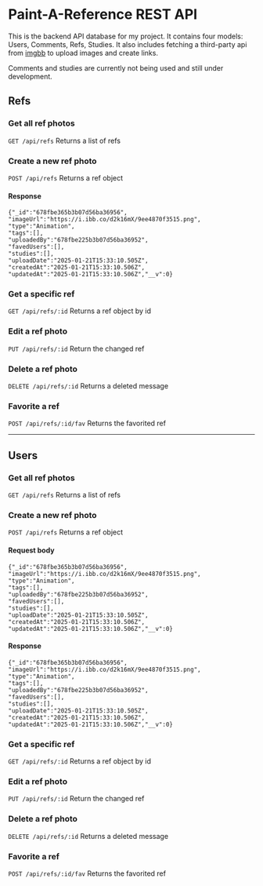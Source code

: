 # Paint-A-Reference REST API
This is the backend API database for my project. It contains four models: Users, Comments, Refs, Studies. It also includes fetching a third-party api from [imgbb](https://imgbb.com/) to upload images and create links.

Comments and studies are currently not being used and still under development.

## Refs
### Get all ref photos
`GET /api/refs`
    Returns a list of refs
    
### Create a new ref photo
`POST /api/refs`
    Returns a ref object
#### Response
    {"_id":"678fbe365b3b07d56ba36956",
    "imageUrl":"https://i.ibb.co/d2k16mX/9ee4870f3515.png",
    "type":"Animation",
    "tags":[],
    "uploadedBy":"678fbe225b3b07d56ba36952",
    "favedUsers":[],
    "studies":[],
    "uploadDate":"2025-01-21T15:33:10.505Z",
    "createdAt":"2025-01-21T15:33:10.506Z",
    "updatedAt":"2025-01-21T15:33:10.506Z","__v":0}
    
### Get a specific ref
`GET /api/refs/:id`
    Returns a ref object by id
    
### Edit a ref photo
`PUT /api/refs/:id`
    Return the changed ref
    
### Delete a ref photo
`DELETE /api/refs/:id`
    Returns a deleted message

### Favorite a ref
`POST /api/refs/:id/fav`
    Returns the favorited ref

---

## Users
### Get all ref photos
`GET /api/refs`
    Returns a list of refs
    
### Create a new ref photo
`POST /api/refs`
    Returns a ref object
#### Request body
    {"_id":"678fbe365b3b07d56ba36956",
    "imageUrl":"https://i.ibb.co/d2k16mX/9ee4870f3515.png",
    "type":"Animation",
    "tags":[],
    "uploadedBy":"678fbe225b3b07d56ba36952",
    "favedUsers":[],
    "studies":[],
    "uploadDate":"2025-01-21T15:33:10.505Z",
    "createdAt":"2025-01-21T15:33:10.506Z",
    "updatedAt":"2025-01-21T15:33:10.506Z","__v":0}
#### Response
    {"_id":"678fbe365b3b07d56ba36956",
    "imageUrl":"https://i.ibb.co/d2k16mX/9ee4870f3515.png",
    "type":"Animation",
    "tags":[],
    "uploadedBy":"678fbe225b3b07d56ba36952",
    "favedUsers":[],
    "studies":[],
    "uploadDate":"2025-01-21T15:33:10.505Z",
    "createdAt":"2025-01-21T15:33:10.506Z",
    "updatedAt":"2025-01-21T15:33:10.506Z","__v":0}
    
### Get a specific ref
`GET /api/refs/:id`
    Returns a ref object by id
    
### Edit a ref photo
`PUT /api/refs/:id`
    Return the changed ref
    
### Delete a ref photo
`DELETE /api/refs/:id`
    Returns a deleted message

### Favorite a ref
`POST /api/refs/:id/fav`
    Returns the favorited ref





